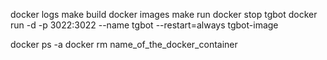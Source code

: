 
docker logs
make build
docker images
make run
docker stop tgbot
docker run -d -p 3022:3022 --name tgbot --restart=always tgbot-image

docker ps -a
docker rm name_of_the_docker_container
